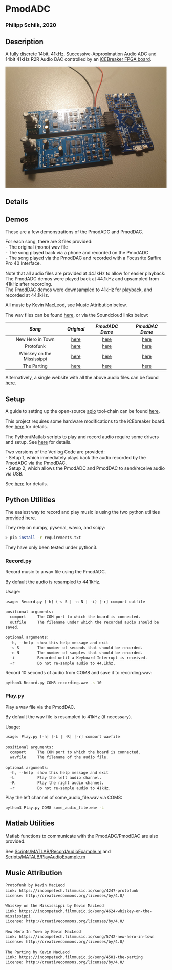 # PmodADC

### Philipp Schilk, 2020

## Description
A fully discrete 14bit, 41kHz, Successive-Approximation Audio ADC and 14bit 41kHz R2R Audio DAC 
controlled by an [iCEBreaker FPGA board](https://1bitsquared.com/collections/fpga/products/icebreaker). 

![Overview](Doc/imgs/PmodADC.jpeg)

## Details

## Demos

These are a few demonstrations of the PmodADC and PmodDAC.

For each song, there are 3 files provided:  
    - The original (mono) wav file  
    - The song played back via a phone and recorded on the PmodADC  
    - The song played via the PmodDAC and recorded with a Focusrite Saffire Pro 40 Interface.  

Note that all audio files are provided at 44.1kHz to allow for easier playback:  
The PmodADC demos were played back at 44.1kHz and upsampled from 41kHz after recording.  
The PmodDAC demos were downsampled to 41kHz for playback, and recorded at 44.1kHz.   

All music by Kevin MacLeod, see Music Attribution below.

The wav files can be found [here](Doc/Demos), or via the Soundcloud links below:

| *Song* 	| *Original* 	| *PmodADC Demo* 	| *PmodDAC Demo* 	|
|:-:	|:-:	|:-:	|:-:	|
| New Hero in Town 	| [here](https://soundcloud.com/user-489490213/new-hero-in-town-reference) 	| [here](https://soundcloud.com/user-489490213/new-hero-in-town-pmodadc) 	| [here](https://soundcloud.com/user-489490213/new-hero-in-town-pmoddac) 	|
| Protofunk 	| [here](https://soundcloud.com/user-489490213/protofunk-reference) 	| [here](https://soundcloud.com/user-489490213/protofunk-pmodadc) 	| [here](https://soundcloud.com/user-489490213/protofunk-pmoddac) 	|
| Whiskey on the Mississippi 	| [here](https://soundcloud.com/user-489490213/whiskey-on-the-mississippi-reference) 	| [here](https://soundcloud.com/user-489490213/whiskey-on-the-mississippi-pmodadc) 	| [here](https://soundcloud.com/user-489490213/whiskey-on-the-mississippi-pmoddac) 	|
| The Parting 	| [here](https://soundcloud.com/user-489490213/the-parting-reference) 	| [here](https://soundcloud.com/user-489490213/the-parting-pmodadc) 	| [here](https://soundcloud.com/user-489490213/the-parting-pmoddac) 	|

Alternatively, a single website with all the above audio files can be found [here](https://soundcloud.com/user-489490213/sets/pmodadc-demonstration).

## Setup

A guide to setting up the open-source [apio](https://github.com/FPGAwars/apio) tool-chain can be found [here](Doc/ToolchainSetup.md).   

This project requires some hardware modifications to the iCEbreaker board. See [here](Doc/iCEBreakerMod.md) for details.  

The Python/Matlab scripts to play and record audio require some drivers and setup. See [here](Doc/FT2232H_Setup.md) for details.  

Two versions of the Verilog Code are provided:  
	- Setup 1, which immediately plays back the audio recorded by the PmodADC via the PmodDAC.  
	- Setup 2, which allows the PmodADC and PmodDAC to send/receive audio via USB.
	
See [here](iCEbreaker_HDL/Setup%20Description.md) for details.

## Python Utilities

The easiest way to record and play music is using the two python utilities provided [here](Scripts/Python/).

They rely on numpy, pyserial, wavio, and scipy:

```bash
> pip install -r requirements.txt
```

They have only been tested under python3.

### Record.py

Record music to a wav file using the PmodADC.

By default the audio is resampled to 44.1kHz.

Usage:

```
usage: Record.py [-h] (-s S | -n N | -i) [-r] comport outfile

positional arguments:
  comport     The COM port to which the board is connected.
  outfile     The filename under which the recorded audio should be saved.

optional arguments:
  -h, --help  show this help message and exit
  -s S        The number of seconds that should be recorded.
  -n N        The number of samples that should be recorded.
  -i          Recorded until a Keyboard Interrupt is received.
  -r          Do not re-sample audio to 44.1khz.
```

Record 10 seconds of audio from COM8 and save it to recording.wav:

```bash
python3 Record.py COM8 recording.wav -s 10
```

### Play.py

Play a wav file via the PmodDAC.

By default the wav file is resampled to 41kHz (if necessary). 

Usage:
```
usage: Play.py [-h] [-L | -R] [-r] comport wavfile

positional arguments:
  comport     The COM port to which the board is connected.
  wavfile     The filename of the audio file.

optional arguments:
  -h, --help  show this help message and exit
  -L          Play the left audio channel.
  -R          Play the right audio channel.
  -r          Do not re-sample audio to 41kHz.
```

Play the left channel of some_audio_file.wav via COM8:

```bash
python3 Play.py COM8 some_audio_file.wav -L
```

## Matlab Utilities

Matlab functions to communicate with the PmodADC/PmodDAC are also provided. 

See [Scripts/MATLAB/RecordAudioExample.m](Scripts/MATLAB/RecordAudioExample.m) and [Scripts/MATALB/PlayAudioExample.m](Scripts/MATALB/PlayAudioExample.m)

## Music Attribution

```
Protofunk by Kevin MacLeod  
Link: https://incompetech.filmmusic.io/song/4247-protofunk  
License: http://creativecommons.org/licenses/by/4.0/  

Whiskey on the Mississippi by Kevin MacLeod  
Link: https://incompetech.filmmusic.io/song/4624-whiskey-on-the-mississippi  
License: http://creativecommons.org/licenses/by/4.0/  
  
New Hero In Town by Kevin MacLeod  
Link: https://incompetech.filmmusic.io/song/5742-new-hero-in-town  
License: http://creativecommons.org/licenses/by/4.0/  

The Parting by Kevin MacLeod  
Link: https://incompetech.filmmusic.io/song/4501-the-parting  
License: http://creativecommons.org/licenses/by/4.0/  
```


